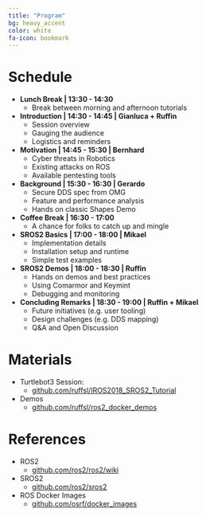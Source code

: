 ```yaml
---
title: "Program"
bg: heavy_accent
color: white
fa-icon: bookmark
---
```


# Schedule

* **Lunch Break \| 13:30 - 14:30**
  * Break between morning and afternoon tutorials
* **Introduction \| 14:30 - 14:45 \| Gianluca + Ruffin**
  * Session overview
  * Gauging the audience
  * Logistics and reminders
* **Motivation \| 14:45 - 15:30 \| Bernhard**
  * Cyber threats in Robotics
  * Existing attacks on ROS
  * Available pentesting tools
* **Background \| 15:30 - 16:30 \| Gerardo**
  * Secure DDS spec from OMG
  * Feature and performance analysis
  * Hands on classic Shapes Demo
* **Coffee Break \| 16:30 - 17:00**
  * A chance for folks to catch up and mingle
* **SROS2 Basics \| 17:00 - 18:00 \| Mikael**
  * Implementation details
  * Installation setup and runtime
  * Simple test examples
* **SROS2 Demos \| 18:00 - 18:30 \| Ruffin**
  * Hands on demos and best practices
  * Using Comarmor and Keymint
  * Debugging and monitoring
* **Concluding Remarks \| 18:30 - 19:00 \| Ruffin + Mikael**
  * Future initiatives (e.g. user tooling)
  * Design challenges (e.g. DDS mapping)
  * Q&A and Open Discussion


# Materials

 * Turtlebot3 Session:
   * [github.com/ruffsl/IROS2018_SROS2_Tutorial](https://github.com/ruffsl/IROS2018_SROS2_Tutorial)
 * Demos
   * [github.com/ruffsl/ros2_docker_demos](https://github.com/ruffsl/ros2_docker_demos)

# References

* ROS2
  * [github.com/ros2/ros2/wiki](https://github.com/ros2/ros2/wiki)
* SROS2
  * [github.com/ros2/sros2](https://github.com/ros2/sros2)
* ROS Docker Images
  * [github.com/osrf/docker_images](https://github.com/osrf/docker_images)
